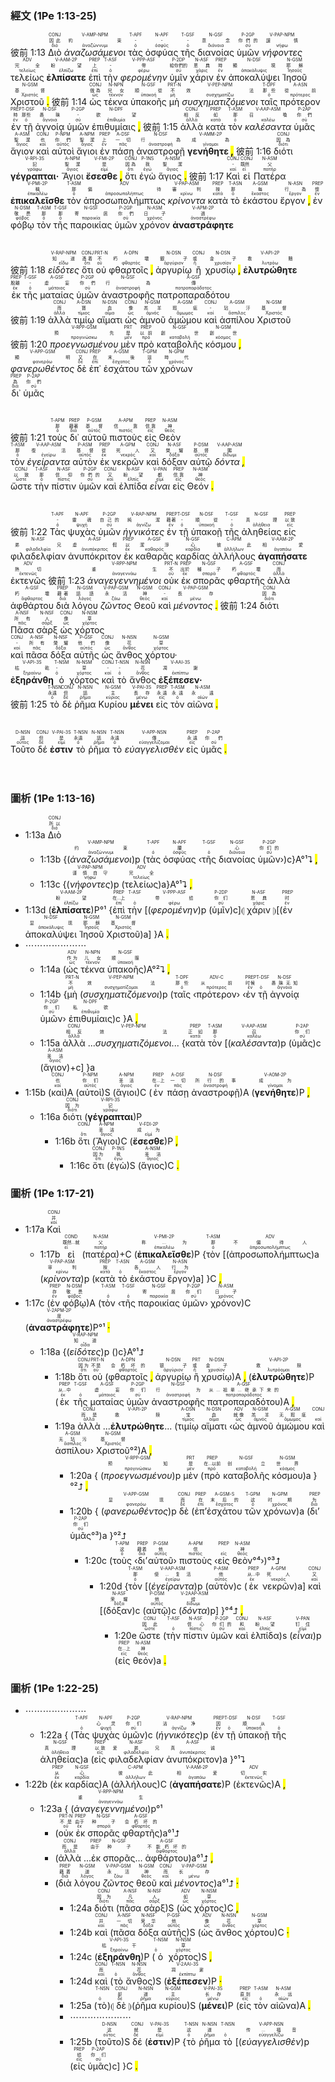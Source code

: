 ### 經文 (1Pe 1:13-25)

彼前 1:13 <RUBY><ruby><ruby>Διὸ<rt>διό</rt></ruby><rt>因此</rt></ruby><rt>CONJ</rt></RUBY> <RUBY><ruby><ruby><em>ἀναζωσάμενοι</em><rt>ἀναζώννυμι</rt></ruby><rt>約束</rt></ruby><rt>V-AMP-NPM</rt></RUBY> <RUBY><ruby><ruby>τὰς<rt>ὁ</rt></ruby><rt>-</rt></ruby><rt>T-APF</rt></RUBY> <RUBY><ruby><ruby>ὀσφύας<rt>ὀσφῦς</rt></ruby><rt>-</rt></ruby><rt>N-APF</rt></RUBY> <RUBY><ruby><ruby>τῆς<rt>ὁ</rt></ruby><rt>-</rt></ruby><rt>T-GSF</rt></RUBY> <RUBY><ruby><ruby>διανοίας<rt>διάνοια</rt></ruby><rt>意念</rt></ruby><rt>N-GSF</rt></RUBY> <RUBY><ruby><ruby>ὑμῶν<rt>σύ</rt></ruby><rt>你們的</rt></ruby><rt>P-2GP</rt></RUBY> <RUBY><ruby><ruby><em>νήφοντες</em><rt>νήφω</rt></ruby><rt>謹慎</rt></ruby><rt>V-PAP-NPM</rt></RUBY> <RUBY><ruby><ruby>τελείως<rt>τελείως</rt></ruby><rt>完全</rt></ruby><rt>ADV</rt></RUBY> <RUBY><ruby><ruby><strong>ἐλπίσατε</strong><rt>ἐλπίζω</rt></ruby><rt>盼望</rt></ruby><rt>V-AAM-2P</rt></RUBY> <RUBY><ruby><ruby>ἐπὶ<rt>ἐπί</rt></ruby><rt>上</rt></ruby><rt>PREP</rt></RUBY> <RUBY><ruby><ruby>τὴν<rt>ὁ</rt></ruby><rt>-</rt></ruby><rt>T-ASF</rt></RUBY> <RUBY><ruby><ruby><em>φερομένην</em><rt>φέρω</rt></ruby><rt>帶</rt></ruby><rt>V-PPP-ASF</rt></RUBY> <RUBY><ruby><ruby>ὑμῖν<rt>σύ</rt></ruby><rt>給你們的</rt></ruby><rt>P-2DP</rt></RUBY> <RUBY><ruby><ruby>χάριν<rt>χάρις</rt></ruby><rt>恩典</rt></ruby><rt>N-ASF</rt></RUBY> <RUBY><ruby><ruby>ἐν<rt>ἐν</rt></ruby><rt>時</rt></ruby><rt>PREP</rt></RUBY> <RUBY><ruby><ruby>ἀποκαλύψει<rt>ἀποκάλυψις</rt></ruby><rt>顯現</rt></ruby><rt>N-DSF</rt></RUBY> <RUBY><ruby><ruby>Ἰησοῦ<rt>Ἰησοῦς</rt></ruby><rt>耶穌</rt></ruby><rt>N-GSM</rt></RUBY> <RUBY><ruby><ruby>Χριστοῦ <mark class="pm">.</mark><rt>Χριστός</rt></ruby><rt>基督</rt></ruby><rt>N-GSM</rt></RUBY> 彼前 1:14 <RUBY><ruby><ruby>ὡς<rt>ὡς</rt></ruby><rt>做為</rt></ruby><rt>CONJ</rt></RUBY> <RUBY><ruby><ruby>τέκνα<rt>τέκνον</rt></ruby><rt>兒女</rt></ruby><rt>N-NPN</rt></RUBY> <RUBY><ruby><ruby>ὑπακοῆς<rt>ὑπακοή</rt></ruby><rt>順從</rt></ruby><rt>N-GSF</rt></RUBY> <RUBY><ruby><ruby>μὴ<rt>μή</rt></ruby><rt>不</rt></ruby><rt>PRT-N</rt></RUBY> <RUBY><ruby><ruby><em>συσχηματιζόμενοι</em><rt>συσχηματίζω</rt></ruby><rt>效法</rt></ruby><rt>V-PEP-NPM</rt></RUBY> <RUBY><ruby><ruby>ταῖς<rt>ὁ</rt></ruby><rt>那些</rt></ruby><rt>T-DPF</rt></RUBY> <RUBY><ruby><ruby>πρότερον<rt>πρότερος</rt></ruby><rt>從前</rt></ruby><rt>A-ASN</rt></RUBY> <RUBY><ruby><ruby>ἐν<rt>ἐν</rt></ruby><rt>時</rt></ruby><rt>PREP</rt></RUBY> <RUBY><ruby><ruby>τῇ<rt>ὁ</rt></ruby><rt>那些</rt></ruby><rt>T-DSF</rt></RUBY> <RUBY><ruby><ruby>ἀγνοίᾳ<rt>ἄγνοια</rt></ruby><rt>愚昧</rt></ruby><rt>N-DSF</rt></RUBY> <RUBY><ruby><ruby>ὑμῶν<rt>σύ</rt></ruby><rt>-</rt></ruby><rt>P-2GP</rt></RUBY> <RUBY><ruby><ruby>ἐπιθυμίαις <mark class="pm">,</mark><rt>ἐπιθυμία</rt></ruby><rt>欲望</rt></ruby><rt>N-DPF</rt></RUBY> 彼前 1:15 <RUBY><ruby><ruby>ἀλλὰ<rt>ἀλλά</rt></ruby><rt>相反</rt></ruby><rt>CONJ</rt></RUBY> <RUBY><ruby><ruby>κατὰ<rt>κατά</rt></ruby><rt>如</rt></ruby><rt>PREP</rt></RUBY> <RUBY><ruby><ruby>τὸν<rt>ὁ</rt></ruby><rt>那</rt></ruby><rt>T-ASM</rt></RUBY> <RUBY><ruby><ruby><em>καλέσαντα</em><rt>καλέω</rt></ruby><rt>召喚</rt></ruby><rt>V-AAP-ASM</rt></RUBY> <RUBY><ruby><ruby>ὑμᾶς<rt>σύ</rt></ruby><rt>你們</rt></ruby><rt>P-2AP</rt></RUBY> <RUBY><ruby><ruby>ἅγιον<rt>ἅγιος</rt></ruby><rt>聖潔</rt></ruby><rt>A-ASM</rt></RUBY> <RUBY><ruby><ruby>καὶ<rt>καί</rt></ruby><rt>也</rt></ruby><rt>CONJ</rt></RUBY> <RUBY><ruby><ruby>αὐτοὶ<rt>αὐτός</rt></ruby><rt>你們</rt></ruby><rt>P-NPM</rt></RUBY> <RUBY><ruby><ruby>ἅγιοι<rt>ἅγιος</rt></ruby><rt>聖潔</rt></ruby><rt>A-NPM</rt></RUBY> <RUBY><ruby><ruby>ἐν<rt>ἐν</rt></ruby><rt>上</rt></ruby><rt>PREP</rt></RUBY> <RUBY><ruby><ruby>πάσῃ<rt>πᾶς</rt></ruby><rt>一切</rt></ruby><rt>A-DSF</rt></RUBY> <RUBY><ruby><ruby>ἀναστροφῇ<rt>ἀναστροφή</rt></ruby><rt>行為</rt></ruby><rt>N-DSF</rt></RUBY> <RUBY><ruby><ruby><strong>γενήθητε <mark class="pm">,</mark></strong><rt>γίνομαι</rt></ruby><rt>成為</rt></ruby><rt>V-AMM-2P</rt></RUBY> 彼前 1:16 <RUBY><ruby><ruby>διότι<rt>διότι</rt></ruby><rt>因為</rt></ruby><rt>CONJ</rt></RUBY> <RUBY><ruby><ruby><strong>γέγραπται·</strong><rt>γράφω</rt></ruby><rt>記</rt></ruby><rt>V-RPI-3S</rt></RUBY> <RUBY><ruby><ruby>Ἅγιοι<rt>ἅγιος</rt></ruby><rt>聖潔</rt></ruby><rt>A-NPM</rt></RUBY> <RUBY><ruby><ruby><strong>ἔσεσθε <mark class="pm">,</mark></strong><rt>εἰμί</rt></ruby><rt>是</rt></ruby><rt>V-FMI-2P</rt></RUBY> <RUBY><ruby><ruby>ὅτι<rt>ὅτι</rt></ruby><rt>因為</rt></ruby><rt>CONJ</rt></RUBY> <RUBY><ruby><ruby>ἐγὼ<rt>ἐγώ</rt></ruby><rt>我</rt></ruby><rt>P-1NS</rt></RUBY> <RUBY><ruby><ruby>ἅγιος <mark class="pm">.</mark><rt>ἅγιος</rt></ruby><rt>聖潔</rt></ruby><rt>A-NSM</rt></RUBY> 彼前 1:17 <RUBY><ruby><ruby>Καὶ<rt>καί</rt></ruby><rt>-</rt></ruby><rt>CONJ</rt></RUBY> <RUBY><ruby><ruby>εἰ<rt>εἰ</rt></ruby><rt>既然</rt></ruby><rt>CONJ</rt></RUBY> <RUBY><ruby><ruby>Πατέρα<rt>πατήρ</rt></ruby><rt>父</rt></ruby><rt>N-ASM</rt></RUBY> <RUBY><ruby><ruby><strong>ἐπικαλεῖσθε</strong><rt>ἐπικαλέω</rt></ruby><rt>稱</rt></ruby><rt>V-PMI-2P</rt></RUBY> <RUBY><ruby><ruby>τὸν<rt>ὁ</rt></ruby><rt>那</rt></ruby><rt>T-ASM</rt></RUBY> <RUBY><ruby><ruby>ἀπροσωπολήμπτως<rt>ἀπροσωπολήπτως</rt></ruby><rt>偏待</rt></ruby><rt>ADV</rt></RUBY> <RUBY><ruby><ruby><em>κρίνοντα</em><rt>κρίνω</rt></ruby><rt>審判</rt></ruby><rt>V-PAP-ASM</rt></RUBY> <RUBY><ruby><ruby>κατὰ<rt>κατά</rt></ruby><rt>按</rt></ruby><rt>PREP</rt></RUBY> <RUBY><ruby><ruby>τὸ<rt>ὁ</rt></ruby><rt>那</rt></ruby><rt>T-ASN</rt></RUBY> <RUBY><ruby><ruby>ἑκάστου<rt>ἕκαστος</rt></ruby><rt>每</rt></ruby><rt>A-GSM</rt></RUBY> <RUBY><ruby><ruby>ἔργον <mark class="pm">,</mark><rt>ἔργον</rt></ruby><rt>行為</rt></ruby><rt>N-ASN</rt></RUBY> <RUBY><ruby><ruby>ἐν<rt>ἐν</rt></ruby><rt>懷</rt></ruby><rt>PREP</rt></RUBY> <RUBY><ruby><ruby>φόβῳ<rt>φόβος</rt></ruby><rt>敬畏</rt></ruby><rt>N-DSM</rt></RUBY> <RUBY><ruby><ruby>τὸν<rt>ὁ</rt></ruby><rt>那</rt></ruby><rt>T-ASM</rt></RUBY> <RUBY><ruby><ruby>τῆς<rt>ὁ</rt></ruby><rt>那</rt></ruby><rt>T-GSF</rt></RUBY> <RUBY><ruby><ruby>παροικίας<rt>παροικία</rt></ruby><rt>寄居</rt></ruby><rt>N-GSF</rt></RUBY> <RUBY><ruby><ruby>ὑμῶν<rt>σύ</rt></ruby><rt>你們</rt></ruby><rt>P-2GP</rt></RUBY> <RUBY><ruby><ruby>χρόνον<rt>χρόνος</rt></ruby><rt>日子</rt></ruby><rt>N-ASM</rt></RUBY> <RUBY><ruby><ruby><strong>ἀναστράφητε</strong><rt>ἀναστρέφω</rt></ruby><rt>過</rt></ruby><rt>V-APM-2P</rt></RUBY></br></br></br> 彼前 1:18 <RUBY><ruby><ruby><em>εἰδότες</em><rt>εἴδω</rt></ruby><rt>知道</rt></ruby><rt>V-RAP-NPM</rt></RUBY> <RUBY><ruby><ruby>ὅτι<rt>ὅτι</rt></ruby><rt>憑着</rt></ruby><rt>CONJ</rt></RUBY> <RUBY><ruby><ruby>οὐ<rt>οὐ</rt></ruby><rt>不</rt></ruby><rt>PRT-N</rt></RUBY> <RUBY><ruby><ruby>φθαρτοῖς <mark class="pm">,</mark><rt>φθαρτός</rt></ruby><rt>朽壞</rt></ruby><rt>A-DPN</rt></RUBY> <RUBY><ruby><ruby>ἀργυρίῳ<rt>ἀργύριον</rt></ruby><rt>銀子</rt></ruby><rt>N-DSN</rt></RUBY> <RUBY><ruby><ruby>ἢ<rt>ἤ</rt></ruby><rt>或</rt></ruby><rt>CONJ</rt></RUBY> <RUBY><ruby><ruby>χρυσίῳ <mark class="pm">,</mark><rt>χρυσίον</rt></ruby><rt>金子</rt></ruby><rt>N-DSN</rt></RUBY> <RUBY><ruby><ruby><strong>ἐλυτρώθητε</strong><rt>λυτρόω</rt></ruby><rt>救贖</rt></ruby><rt>V-API-2P</rt></RUBY></br> <RUBY><ruby><ruby>ἐκ<rt>ἐκ</rt></ruby><rt>脫離</rt></ruby><rt>PREP</rt></RUBY> <RUBY><ruby><ruby>τῆς<rt>ὁ</rt></ruby><rt>-</rt></ruby><rt>T-GSF</rt></RUBY> <RUBY><ruby><ruby>ματαίας<rt>μάταιος</rt></ruby><rt>虛妄</rt></ruby><rt>A-GSF</rt></RUBY> <RUBY><ruby><ruby>ὑμῶν<rt>σύ</rt></ruby><rt>你們</rt></ruby><rt>P-2GP</rt></RUBY> <RUBY><ruby><ruby>ἀναστροφῆς<rt>ἀναστροφή</rt></ruby><rt>行為</rt></ruby><rt>N-GSF</rt></RUBY> <RUBY><ruby><ruby>πατροπαραδότου<rt>πατροπαράδοτος</rt></ruby><rt>傳</rt></ruby><rt>A-GSF</rt></RUBY></br> 彼前 1:19 <RUBY><ruby><ruby>ἀλλὰ<rt>ἀλλά</rt></ruby><rt>而</rt></ruby><rt>CONJ</rt></RUBY> <RUBY><ruby><ruby>τιμίῳ<rt>τίμιος</rt></ruby><rt>寶</rt></ruby><rt>A-DSN</rt></RUBY> <RUBY><ruby><ruby>αἵματι<rt>αἷμα</rt></ruby><rt>血</rt></ruby><rt>N-DSN</rt></RUBY> <RUBY><ruby><ruby>ὡς<rt>ὡς</rt></ruby><rt>像</rt></ruby><rt>CONJ</rt></RUBY> <RUBY><ruby><ruby>ἀμνοῦ<rt>ἀμνός</rt></ruby><rt>羔羊</rt></ruby><rt>N-GSM</rt></RUBY> <RUBY><ruby><ruby>ἀμώμου<rt>ἄμωμος</rt></ruby><rt>瑕疵</rt></ruby><rt>A-GSM</rt></RUBY> <RUBY><ruby><ruby>καὶ<rt>καί</rt></ruby><rt>-</rt></ruby><rt>CONJ</rt></RUBY> <RUBY><ruby><ruby>ἀσπίλου<rt>ἄσπιλος</rt></ruby><rt>玷汙</rt></ruby><rt>A-GSM</rt></RUBY> <RUBY><ruby><ruby>Χριστοῦ<rt>Χριστός</rt></ruby><rt>基督</rt></ruby><rt>N-GSM</rt></RUBY></br> 彼前 1:20 <RUBY><ruby><ruby><em>προεγνωσμένου</em><rt>προγινώσκω</rt></ruby><rt>預先</rt></ruby><rt>V-RPP-GSM</rt></RUBY> <RUBY><ruby><ruby>μὲν<rt>μέν</rt></ruby><rt>是</rt></ruby><rt>PRT</rt></RUBY> <RUBY><ruby><ruby>πρὸ<rt>πρό</rt></ruby><rt>以前</rt></ruby><rt>PREP</rt></RUBY> <RUBY><ruby><ruby>καταβολῆς<rt>καταβολή</rt></ruby><rt>創世</rt></ruby><rt>N-GSF</rt></RUBY> <RUBY><ruby><ruby>κόσμου <mark class="pm">,</mark><rt>κόσμος</rt></ruby><rt>創世</rt></ruby><rt>N-GSM</rt></RUBY></br> <RUBY><ruby><ruby><em>φανερωθέντος</em><rt>φανερόω</rt></ruby><rt>顯明</rt></ruby><rt>V-APP-GSM</rt></RUBY> <RUBY><ruby><ruby>δὲ<rt>δέ</rt></ruby><rt>又</rt></ruby><rt>CONJ</rt></RUBY> <RUBY><ruby><ruby>ἐπ᾽<rt>ἐπί</rt></ruby><rt>在</rt></ruby><rt>PREP</rt></RUBY> <RUBY><ruby><ruby>ἐσχάτου<rt>ἔσχατος</rt></ruby><rt>末後</rt></ruby><rt>A-GSM</rt></RUBY> <RUBY><ruby><ruby>τῶν<rt>ὁ</rt></ruby><rt>這</rt></ruby><rt>T-GPM</rt></RUBY> <RUBY><ruby><ruby>χρόνων<rt>χρόνος</rt></ruby><rt>時代</rt></ruby><rt>N-GPM</rt></RUBY></br> <RUBY><ruby><ruby>δι᾽<rt>διά</rt></ruby><rt>為</rt></ruby><rt>PREP</rt></RUBY> <RUBY><ruby><ruby>ὑμᾶς<rt>σύ</rt></ruby><rt>你們</rt></ruby><rt>P-2AP</rt></RUBY></br></br></br> 彼前 1:21 <RUBY><ruby><ruby>τοὺς<rt>ὁ</rt></ruby><rt>那</rt></ruby><rt>T-APM</rt></RUBY> <RUBY><ruby><ruby>δι᾽<rt>διά</rt></ruby><rt>藉著</rt></ruby><rt>PREP</rt></RUBY> <RUBY><ruby><ruby>αὐτοῦ<rt>αὐτός</rt></ruby><rt>基督</rt></ruby><rt>P-GSM</rt></RUBY> <RUBY><ruby><ruby>πιστοὺς<rt>πιστός</rt></ruby><rt>信靠</rt></ruby><rt>A-APM</rt></RUBY> <RUBY><ruby><ruby>εἰς<rt>εἰς</rt></ruby><rt>信靠</rt></ruby><rt>PREP</rt></RUBY> <RUBY><ruby><ruby>Θεὸν<rt>θεός</rt></ruby><rt>神</rt></ruby><rt>N-ASM</rt></RUBY></br> <RUBY><ruby><ruby>τὸν<rt>ὁ</rt></ruby><rt>那</rt></ruby><rt>T-ASM</rt></RUBY> <RUBY><ruby><ruby><em>ἐγείραντα</em><rt>ἐγείρω</rt></ruby><rt>復活</rt></ruby><rt>V-AAP-ASM</rt></RUBY> <RUBY><ruby><ruby>αὐτὸν<rt>αὐτός</rt></ruby><rt>基督</rt></ruby><rt>P-ASM</rt></RUBY> <RUBY><ruby><ruby>ἐκ<rt>ἐκ</rt></ruby><rt>從</rt></ruby><rt>PREP</rt></RUBY> <RUBY><ruby><ruby>νεκρῶν<rt>νεκρός</rt></ruby><rt>死人</rt></ruby><rt>A-GPM</rt></RUBY> <RUBY><ruby><ruby>καὶ<rt>καί</rt></ruby><rt>又</rt></ruby><rt>CONJ</rt></RUBY> <RUBY><ruby><ruby>δόξαν<rt>δόξα</rt></ruby><rt>榮耀</rt></ruby><rt>N-ASF</rt></RUBY> <RUBY><ruby><ruby>αὐτῷ<rt>αὐτός</rt></ruby><rt>基督</rt></ruby><rt>P-DSM</rt></RUBY> <RUBY><ruby><ruby><em>δόντα <mark class="pm">,</mark></em><rt>δίδωμι</rt></ruby><rt>賜</rt></ruby><rt>V-AAP-ASM</rt></RUBY></br> <RUBY><ruby><ruby>ὥστε<rt>ὥστε</rt></ruby><rt>以致</rt></ruby><rt>CONJ</rt></RUBY> <RUBY><ruby><ruby>τὴν<rt>ὁ</rt></ruby><rt>那</rt></ruby><rt>T-ASF</rt></RUBY> <RUBY><ruby><ruby>πίστιν<rt>πίστις</rt></ruby><rt>信仰</rt></ruby><rt>N-ASF</rt></RUBY> <RUBY><ruby><ruby>ὑμῶν<rt>σύ</rt></ruby><rt>你們的</rt></ruby><rt>P-2GP</rt></RUBY> <RUBY><ruby><ruby>καὶ<rt>καί</rt></ruby><rt>又</rt></ruby><rt>CONJ</rt></RUBY> <RUBY><ruby><ruby>ἐλπίδα<rt>ἐλπίς</rt></ruby><rt>盼望</rt></ruby><rt>N-ASF</rt></RUBY> <RUBY><ruby><ruby><em>εἶναι</em><rt>εἰμί</rt></ruby><rt>都</rt></ruby><rt>V-PAN</rt></RUBY> <RUBY><ruby><ruby>εἰς<rt>εἰς</rt></ruby><rt>信靠</rt></ruby><rt>PREP</rt></RUBY> <RUBY><ruby><ruby>Θεόν <mark class="pm">.</mark><rt>θεός</rt></ruby><rt>神</rt></ruby><rt>N-ASM</rt></RUBY></br></br></br> 彼前 1:22 <RUBY><ruby><ruby>Τὰς<rt>ὁ</rt></ruby><rt>-</rt></ruby><rt>T-APF</rt></RUBY> <RUBY><ruby><ruby>ψυχὰς<rt>ψυχή</rt></ruby><rt>靈魂</rt></ruby><rt>N-APF</rt></RUBY> <RUBY><ruby><ruby>ὑμῶν<rt>σύ</rt></ruby><rt>自己的</rt></ruby><rt>P-2GP</rt></RUBY> <RUBY><ruby><ruby><em>ἡγνικότες</em><rt>ἁγνίζω</rt></ruby><rt>純潔</rt></ruby><rt>V-RAP-NPM</rt></RUBY> <RUBY><ruby><ruby>ἐν<rt>ἐν</rt></ruby><rt>藉著</rt></ruby><rt>PREP</rt></RUBY> <RUBY><ruby><ruby>τῇ<rt>ὁ</rt></ruby><rt>-</rt></ruby><rt>T-DSF</rt></RUBY> <RUBY><ruby><ruby>ὑπακοῇ<rt>ὑπακοή</rt></ruby><rt>順從</rt></ruby><rt>N-DSF</rt></RUBY> <RUBY><ruby><ruby>τῆς<rt>ὁ</rt></ruby><rt>-</rt></ruby><rt>T-GSF</rt></RUBY> <RUBY><ruby><ruby>ἀληθείας<rt>ἀλήθεια</rt></ruby><rt>真理</rt></ruby><rt>N-GSF</rt></RUBY> <RUBY><ruby><ruby>εἰς<rt>εἰς</rt></ruby><rt>以致</rt></ruby><rt>PREP</rt></RUBY> <RUBY><ruby><ruby>φιλαδελφίαν<rt>φιλαδελφία</rt></ruby><rt>弟兄</rt></ruby><rt>N-ASF</rt></RUBY> <RUBY><ruby><ruby>ἀνυπόκριτον<rt>ἀνυπόκριτος</rt></ruby><rt>虛假</rt></ruby><rt>A-ASF</rt></RUBY> <RUBY><ruby><ruby>ἐκ<rt>ἐκ</rt></ruby><rt>以</rt></ruby><rt>PREP</rt></RUBY> <RUBY><ruby><ruby>καθαρᾶς<rt>καθαρός</rt></ruby><rt>潔淨</rt></ruby><rt>A-GSF</rt></RUBY> <RUBY><ruby><ruby>καρδίας<rt>καρδία</rt></ruby><rt>心</rt></ruby><rt>N-GSF</rt></RUBY> <RUBY><ruby><ruby>ἀλλήλους<rt>ἀλλήλων</rt></ruby><rt>彼此</rt></ruby><rt>C-APM</rt></RUBY> <RUBY><ruby><ruby><strong>ἀγαπήσατε</strong><rt>ἀγαπάω</rt></ruby><rt>相愛</rt></ruby><rt>V-AAM-2P</rt></RUBY> <RUBY><ruby><ruby>ἐκτενῶς<rt>ἐκτενῶς</rt></ruby><rt>熱切</rt></ruby><rt>ADV</rt></RUBY> 彼前 1:23 <RUBY><ruby><ruby><em>ἀναγεγεννημένοι</em><rt>ἀναγεννάω</rt></ruby><rt>重生</rt></ruby><rt>V-RPP-NPM</rt></RUBY> <RUBY><ruby><ruby>οὐκ<rt>οὐ</rt></ruby><rt>不</rt></ruby><rt>PRT-N</rt></RUBY> <RUBY><ruby><ruby>ἐκ<rt>ἐκ</rt></ruby><rt>出於</rt></ruby><rt>PREP</rt></RUBY> <RUBY><ruby><ruby>σπορᾶς<rt>σπορά</rt></ruby><rt>種子</rt></ruby><rt>N-GSF</rt></RUBY> <RUBY><ruby><ruby>φθαρτῆς<rt>φθαρτός</rt></ruby><rt>朽壞</rt></ruby><rt>A-GSF</rt></RUBY> <RUBY><ruby><ruby>ἀλλὰ<rt>ἀλλά</rt></ruby><rt>而</rt></ruby><rt>CONJ</rt></RUBY> <RUBY><ruby><ruby>ἀφθάρτου<rt>ἄφθαρτος</rt></ruby><rt>朽壞</rt></ruby><rt>A-GSF</rt></RUBY> <RUBY><ruby><ruby>διὰ<rt>διά</rt></ruby><rt>藉著</rt></ruby><rt>PREP</rt></RUBY> <RUBY><ruby><ruby>λόγου<rt>λόγος</rt></ruby><rt>話語</rt></ruby><rt>N-GSM</rt></RUBY> <RUBY><ruby><ruby><em>ζῶντος</em><rt>ζάω</rt></ruby><rt>永活</rt></ruby><rt>V-PAP-GSM</rt></RUBY> <RUBY><ruby><ruby>Θεοῦ<rt>θεός</rt></ruby><rt>神</rt></ruby><rt>N-GSM</rt></RUBY> <RUBY><ruby><ruby>καὶ<rt>καί</rt></ruby><rt>-</rt></ruby><rt>CONJ</rt></RUBY> <RUBY><ruby><ruby><em>μένοντος <mark class="pm">.</mark></em><rt>μένω</rt></ruby><rt>長存</rt></ruby><rt>V-PAP-GSM</rt></RUBY> 彼前 1:24 <RUBY><ruby><ruby>διότι<rt>διότι</rt></ruby><rt>因為</rt></ruby><rt>CONJ</rt></RUBY></br> <RUBY><ruby><ruby>Πᾶσα<rt>πᾶς</rt></ruby><rt>所有</rt></ruby><rt>A-NSF</rt></RUBY> <RUBY><ruby><ruby>σὰρξ<rt>σάρξ</rt></ruby><rt>人</rt></ruby><rt>N-NSF</rt></RUBY> <RUBY><ruby><ruby>ὡς<rt>ὡς</rt></ruby><rt>像</rt></ruby><rt>CONJ</rt></RUBY> <RUBY><ruby><ruby>χόρτος<rt>χόρτος</rt></ruby><rt>草</rt></ruby><rt>N-NSM</rt></RUBY></br> <RUBY><ruby><ruby>καὶ<rt>καί</rt></ruby><rt>-</rt></ruby><rt>CONJ</rt></RUBY> <RUBY><ruby><ruby>πᾶσα<rt>πᾶς</rt></ruby><rt>所有</rt></ruby><rt>A-NSF</rt></RUBY> <RUBY><ruby><ruby>δόξα<rt>δόξα</rt></ruby><rt>榮耀</rt></ruby><rt>N-NSF</rt></RUBY> <RUBY><ruby><ruby>αὐτῆς<rt>αὐτός</rt></ruby><rt>他們</rt></ruby><rt>P-GSF</rt></RUBY> <RUBY><ruby><ruby>ὡς<rt>ὡς</rt></ruby><rt>像</rt></ruby><rt>CONJ</rt></RUBY> <RUBY><ruby><ruby>ἄνθος<rt>ἄνθος</rt></ruby><rt>花</rt></ruby><rt>N-NSN</rt></RUBY> <RUBY><ruby><ruby>χόρτου·<rt>χόρτος</rt></ruby><rt>草</rt></ruby><rt>N-GSM</rt></RUBY></br> <RUBY><ruby><ruby><strong>ἐξηράνθη</strong><rt>ξηραίνω</rt></ruby><rt>枯乾</rt></ruby><rt>V-API-3S</rt></RUBY> <RUBY><ruby><ruby>ὁ<rt>ὁ</rt></ruby><rt>-</rt></ruby><rt>T-NSM</rt></RUBY> <RUBY><ruby><ruby>χόρτος<rt>χόρτος</rt></ruby><rt>草</rt></ruby><rt>N-NSM</rt></RUBY> <RUBY><ruby><ruby>καὶ<rt>καί</rt></ruby><rt>-</rt></ruby><rt>CONJ</rt></RUBY> <RUBY><ruby><ruby>τὸ<rt>ὁ</rt></ruby><rt>-</rt></ruby><rt>T-NSN</rt></RUBY> <RUBY><ruby><ruby>ἄνθος<rt>ἄνθος</rt></ruby><rt>花</rt></ruby><rt>N-NSN</rt></RUBY> <RUBY><ruby><ruby><strong>ἐξέπεσεν·</strong><rt>ἐκπίπτω</rt></ruby><rt>凋謝</rt></ruby><rt>V-AAI-3S</rt></RUBY></br> 彼前 1:25 <RUBY><ruby><ruby>τὸ<rt>ὁ</rt></ruby><rt>永遠</rt></ruby><rt>T-NSN</rt></RUBY> <RUBY><ruby><ruby>δὲ<rt>δέ</rt></ruby><rt>但</rt></ruby><rt>CONJ</rt></RUBY> <RUBY><ruby><ruby>ῥῆμα<rt>ῥῆμα</rt></ruby><rt>話</rt></ruby><rt>N-NSN</rt></RUBY> <RUBY><ruby><ruby>Κυρίου<rt>κύριος</rt></ruby><rt>主</rt></ruby><rt>N-GSM</rt></RUBY> <RUBY><ruby><ruby><strong>μένει</strong><rt>μένω</rt></ruby><rt>長存</rt></ruby><rt>V-PAI-3S</rt></RUBY> <RUBY><ruby><ruby>εἰς<rt>εἰς</rt></ruby><rt>永遠</rt></ruby><rt>PREP</rt></RUBY> <RUBY><ruby><ruby>τὸν<rt>ὁ</rt></ruby><rt>永遠</rt></ruby><rt>T-ASM</rt></RUBY> <RUBY><ruby><ruby>αἰῶνα <mark class="pm">.</mark><rt>αἰών</rt></ruby><rt>永遠</rt></ruby><rt>N-ASM</rt></RUBY></br></br></br> <RUBY><ruby><ruby>Τοῦτο<rt>οὗτος</rt></ruby><rt>這</rt></ruby><rt>D-NSN</rt></RUBY> <RUBY><ruby><ruby>δέ<rt>δέ</rt></ruby><rt>但</rt></ruby><rt>CONJ</rt></RUBY> <RUBY><ruby><ruby><strong>ἐστιν</strong><rt>εἰμί</rt></ruby><rt>是</rt></ruby><rt>V-PAI-3S</rt></RUBY> <RUBY><ruby><ruby>τὸ<rt>ὁ</rt></ruby><rt>永遠</rt></ruby><rt>T-NSN</rt></RUBY> <RUBY><ruby><ruby>ῥῆμα<rt>ῥῆμα</rt></ruby><rt>話</rt></ruby><rt>N-NSN</rt></RUBY> <RUBY><ruby><ruby>τὸ<rt>ὁ</rt></ruby><rt>永遠</rt></ruby><rt>T-NSN</rt></RUBY> <RUBY><ruby><ruby><em>εὐαγγελισθὲν</em><rt>εὐαγγελίζομαι</rt></ruby><rt>傳</rt></ruby><rt>V-APP-NSN</rt></RUBY> <RUBY><ruby><ruby>εἰς<rt>εἰς</rt></ruby><rt>永遠</rt></ruby><rt>PREP</rt></RUBY> <RUBY><ruby><ruby>ὑμᾶς <mark class="pm">.</mark><rt>σύ</rt></ruby><rt>你們</rt></ruby><rt>P-2AP</rt></RUBY></br></br></br> 



### 圖析 (1Pe 1:13-16)

- 1:13a <RUBY><ruby><ruby>Διὸ<rt>διό</rt></ruby><rt>所以</rt></ruby><rt>CONJ</rt></RUBY> 
	- 1:13b {(<RUBY><ruby><ruby><em>ἀναζωσάμενοι</em><rt>ἀναζώννυμι</rt></ruby><rt>约束</rt></ruby><rt>V-AMP-NPM</rt></RUBY>)p (<RUBY><ruby><ruby>τὰς<rt>ὁ</rt></ruby><rt></rt></ruby><rt>T-APF</rt></RUBY> <RUBY><ruby><ruby>ὀσφύας<rt>ὀσφῦς</rt></ruby><rt>腰</rt></ruby><rt>N-APF</rt></RUBY> ‹<RUBY><ruby><ruby>τῆς<rt>ὁ</rt></ruby><rt></rt></ruby><rt>T-GSF</rt></RUBY> <RUBY><ruby><ruby>διανοίας<rt>διάνοια</rt></ruby><rt>心</rt></ruby><rt>N-GSF</rt></RUBY> <RUBY><ruby><ruby>ὑμῶν<rt>σύ</rt></ruby><rt>你们的</rt></ruby><rt>P-2GP</rt></RUBY>›)c}A°¹⮧ <mark class="pm">,</mark> 
	- 1:13c {(<RUBY><ruby><ruby><em>νήφοντες</em><rt>νήφω</rt></ruby><rt>谨慎自守</rt></ruby><rt>V-PAP-NPM</rt></RUBY>)p (<RUBY><ruby><ruby>τελείως<rt>τελείως</rt></ruby><rt>完全</rt></ruby><rt>ADV</rt></RUBY>)a}A°¹⮧ <mark class="pm">,</mark> 
- 1:13d (<RUBY><ruby><ruby><strong>ἐλπίσατε</strong><rt>ἐλπίζω</rt></ruby><rt>盼望</rt></ruby><rt>V-AAM-2P</rt></RUBY>)P°¹ {<RUBY><ruby><ruby>ἐπὶ<rt>ἐπί</rt></ruby><rt>在...上</rt></ruby><rt>PREP</rt></RUBY> <RUBY><ruby><ruby>τὴν<rt>ὁ</rt></ruby><rt></rt></ruby><rt>T-ASF</rt></RUBY> [(<RUBY><ruby><ruby><em>φερομένην</em><rt>φέρω</rt></ruby><rt>带给</rt></ruby><rt>V-PPP-ASF</rt></RUBY>)p (<RUBY><ruby><ruby>ὑμῖν<rt>σύ</rt></ruby><rt>你们</rt></ruby><rt>P-2DP</rt></RUBY>)c]⦇ <RUBY><ruby><ruby>χάριν<rt>χάρις</rt></ruby><rt>恩典</rt></ruby><rt>N-ASF</rt></RUBY> ⦈[(<RUBY><ruby><ruby>ἐν<rt>ἐν</rt></ruby><rt>时</rt></ruby><rt>PREP</rt></RUBY> <RUBY><ruby><ruby>ἀποκαλύψει<rt>ἀποκάλυψις</rt></ruby><rt>显现</rt></ruby><rt>N-DSF</rt></RUBY> <RUBY><ruby><ruby>Ἰησοῦ<rt>Ἰησοῦς</rt></ruby><rt>耶稣</rt></ruby><rt>N-GSM</rt></RUBY> <RUBY><ruby><ruby>Χριστοῦ<rt>Χριστός</rt></ruby><rt>基督</rt></ruby><rt>N-GSM</rt></RUBY>)a] }A <mark class="pm">.</mark> 
- ⋯⋯⋯⋯⋯⋯⋯
	- 1:14a (<RUBY><ruby><ruby>ὡς<rt>ὡς</rt></ruby><rt>作为</rt></ruby><rt>ADV</rt></RUBY> <RUBY><ruby><ruby>τέκνα<rt>τέκνον</rt></ruby><rt>儿女</rt></ruby><rt>N-NPN</rt></RUBY> <RUBY><ruby><ruby>ὑπακοῆς<rt>ὑπακοή</rt></ruby><rt>顺服</rt></ruby><rt>N-GSF</rt></RUBY>)A°²⮧ <mark class="pm">,</mark> 
	- 1:14b {<RUBY><ruby><ruby>μὴ<rt>μή</rt></ruby><rt>不</rt></ruby><rt>PRT-N</rt></RUBY> (<RUBY><ruby><ruby><em>συσχηματιζόμενοι</em><rt>συσχηματίζομαι</rt></ruby><rt>效法</rt></ruby><rt>V-PEP-NPM</rt></RUBY>)p (<RUBY><ruby><ruby>ταῖς<rt>ὁ</rt></ruby><rt>那些</rt></ruby><rt>T-DPF</rt></RUBY> ‹<RUBY><ruby><ruby>πρότερον<rt>πρότερος</rt></ruby><rt>从前</rt></ruby><rt>ADV-C</rt></RUBY>› ‹<RUBY><ruby><ruby>ἐν<rt>ἐν</rt></ruby><rt>时候</rt></ruby><rt>PREP</rt></RUBY> <RUBY><ruby><ruby>τῇ<rt>ὁ</rt></ruby><rt></rt></ruby><rt>T-DSF</rt></RUBY> <RUBY><ruby><ruby>ἀγνοίᾳ<rt>ἄγνοια</rt></ruby><rt>愚昧无知</rt></ruby><rt>N-DSF</rt></RUBY> <RUBY><ruby><ruby>ὑμῶν<rt>σύ</rt></ruby><rt>你们</rt></ruby><rt>P-2GP</rt></RUBY>› <RUBY><ruby><ruby>ἐπιθυμίαις<rt>ἐπιθυμία</rt></ruby><rt>私欲</rt></ruby><rt>N-DPF</rt></RUBY>)c }A <mark class="pm">,</mark> 
	- 1:15a <RUBY><ruby><ruby>ἀλλὰ<rt>ἀλλά</rt></ruby><rt>相反</rt></ruby><rt>CONJ</rt></RUBY> ...<RUBY><ruby><ruby><em>συσχηματιζόμενοι</em><rt></rt></ruby><rt>效法</rt></ruby><rt>V-PEP-NPM</rt></RUBY>...  {<RUBY><ruby><ruby>κατὰ<rt>κατά</rt></ruby><rt>正如</rt></ruby><rt>PREP</rt></RUBY> <RUBY><ruby><ruby>τὸν<rt>ὁ</rt></ruby><rt>那</rt></ruby><rt>T-ASM</rt></RUBY> [(<RUBY><ruby><ruby><em>καλέσαντα</em><rt>καλέω</rt></ruby><rt>召</rt></ruby><rt>V-AAP-ASM</rt></RUBY>)p (<RUBY><ruby><ruby>ὑμᾶς<rt>σύ</rt></ruby><rt>你们</rt></ruby><rt>P-2AP</rt></RUBY>)c (<RUBY><ruby><ruby>ἅγιον<rt>ἅγιος</rt></ruby><rt>圣洁</rt></ruby><rt>A-ASM</rt></RUBY>)+c] }a
- 1:15b (<RUBY><ruby><ruby>καὶ<rt>καί</rt></ruby><rt>也</rt></ruby><rt>CONJ</rt></RUBY>)A (<RUBY><ruby><ruby>αὐτοὶ<rt>αὐτός</rt></ruby><rt>你们</rt></ruby><rt>P-NPM</rt></RUBY>)S (<RUBY><ruby><ruby>ἅγιοι<rt>ἅγιος</rt></ruby><rt>圣洁</rt></ruby><rt>A-NPM</rt></RUBY>)C (<RUBY><ruby><ruby>ἐν<rt>ἐν</rt></ruby><rt>在...上</rt></ruby><rt>PREP</rt></RUBY> <RUBY><ruby><ruby>πάσῃ<rt>πᾶς</rt></ruby><rt>一切</rt></ruby><rt>A-DSF</rt></RUBY> <RUBY><ruby><ruby>ἀναστροφῇ<rt>ἀναστροφή</rt></ruby><rt>所行的事</rt></ruby><rt>N-DSF</rt></RUBY>)A (<RUBY><ruby><ruby><strong>γενήθητε</strong><rt>γίνομαι</rt></ruby><rt>成为</rt></ruby><rt>V-AOM-2P</rt></RUBY>)P <mark class="pm">,</mark> 
	- 1:16a <RUBY><ruby><ruby>διότι<rt>διότι</rt></ruby><rt>因为</rt></ruby><rt>CONJ</rt></RUBY> (<RUBY><ruby><ruby><strong>γέγραπται</strong><rt>γράφω</rt></ruby><rt>记</rt></ruby><rt>V-RPI-3S</rt></RUBY>)P
		- 1:16b <RUBY><ruby><ruby>ὅτι<rt>ὅτι</rt></ruby><rt></rt></ruby><rt>CONJ</rt></RUBY> (<RUBY><ruby><ruby>Ἅγιοι<rt>ἅγιος</rt></ruby><rt>圣洁</rt></ruby><rt>A-NPM</rt></RUBY>)C (<RUBY><ruby><ruby><strong>ἔσεσθε</strong><rt>εἰμί</rt></ruby><rt>成为</rt></ruby><rt>V-FDI-2P</rt></RUBY>)P <mark class="pm">,</mark>
			- 1:16c <RUBY><ruby><ruby>ὅτι<rt>ὅτι</rt></ruby><rt>因为</rt></ruby><rt>CONJ</rt></RUBY> (<RUBY><ruby><ruby>ἐγὼ<rt>ἐγώ</rt></ruby><rt>我</rt></ruby><rt>P-1NS</rt></RUBY>)S (<RUBY><ruby><ruby>ἅγιος<rt>ἅγιος</rt></ruby><rt>圣洁</rt></ruby><rt>A-NSM</rt></RUBY>)C <mark class="pm">.</mark> 


### 圖析 (1Pe 1:17-21)

- 1:17a <RUBY><ruby><ruby>Καὶ<rt>καί</rt></ruby><rt>并</rt></ruby><rt>CONJ</rt></RUBY> 
	- 1:17b <RUBY><ruby><ruby>εἰ<rt>εἰ</rt></ruby><rt>既然...就</rt></ruby><rt>COND</rt></RUBY> (<RUBY><ruby><ruby>πατέρα<rt>πατήρ</rt></ruby><rt>父</rt></ruby><rt>N-ASM</rt></RUBY>)+C (<RUBY><ruby><ruby><strong>ἐπικαλεῖσθε</strong><rt>ἐπικαλέω</rt></ruby><rt>称...为</rt></ruby><rt>V-PMI-2P</rt></RUBY>)P {<RUBY><ruby><ruby>τὸν<rt>ὁ</rt></ruby><rt>那</rt></ruby><rt>T-ASM</rt></RUBY> [(<RUBY><ruby><ruby>ἀπροσωπολήμπτως<rt>ἀπροσωπολήμπτως</rt></ruby><rt>不偏待人</rt></ruby><rt>ADV</rt></RUBY>)a (<RUBY><ruby><ruby><em>κρίνοντα</em><rt>κρίνω</rt></ruby><rt>审判</rt></ruby><rt>V-PAP-ASM</rt></RUBY>)p (<RUBY><ruby><ruby>κατὰ<rt>κατά</rt></ruby><rt>按</rt></ruby><rt>PREP</rt></RUBY> <RUBY><ruby><ruby>τὸ<rt>ὁ</rt></ruby><rt></rt></ruby><rt>T-ASN</rt></RUBY> <RUBY><ruby><ruby>ἑκάστου<rt>ἕκαστος</rt></ruby><rt>各人</rt></ruby><rt>A-GSM</rt></RUBY> <RUBY><ruby><ruby>ἔργον<rt>ἔργον</rt></ruby><rt>行为</rt></ruby><rt>N-ASN</rt></RUBY>)a] }C <mark class="pm">,</mark> 
- 1:17c (<RUBY><ruby><ruby>ἐν<rt>ἐν</rt></ruby><rt>存</rt></ruby><rt>PREP</rt></RUBY> <RUBY><ruby><ruby>φόβῳ<rt>φόβος</rt></ruby><rt>敬畏</rt></ruby><rt>N-DSM</rt></RUBY>)A (<RUBY><ruby><ruby>τὸν<rt>ὁ</rt></ruby><rt></rt></ruby><rt>T-ASM</rt></RUBY> ‹<RUBY><ruby><ruby>τῆς<rt>ὁ</rt></ruby><rt></rt></ruby><rt>T-GSF</rt></RUBY> <RUBY><ruby><ruby>παροικίας<rt>παροικία</rt></ruby><rt>寄居</rt></ruby><rt>N-GSF</rt></RUBY> <RUBY><ruby><ruby>ὑμῶν<rt>σύ</rt></ruby><rt>你们</rt></ruby><rt>P-2GP</rt></RUBY>› <RUBY><ruby><ruby>χρόνον<rt>χρόνος</rt></ruby><rt>日子</rt></ruby><rt>N-ASM</rt></RUBY>)C (<RUBY><ruby><ruby><strong>ἀναστράφητε</strong><rt>ἀναστρέφω</rt></ruby><rt>度</rt></ruby><rt>V-2APM-2P</rt></RUBY>)P°¹ <mark class="pm">·</mark> 
	- 1:18a {(<RUBY><ruby><ruby><em>εἰδότες</em><rt>οἶδα</rt></ruby><rt>知道</rt></ruby><rt>V-RAP-NPM</rt></RUBY>)p ()c}A°¹⮥
		- 1:18b <RUBY><ruby><ruby>ὅτι<rt>ὅτι</rt></ruby><rt>因为</rt></ruby><rt>CONJ</rt></RUBY> <RUBY><ruby><ruby>οὐ<rt>οὐ</rt></ruby><rt>不是</rt></ruby><rt>PRT-N</rt></RUBY> (<RUBY><ruby><ruby>φθαρτοῖς<rt>φθαρτός</rt></ruby><rt>会朽坏的</rt></ruby><rt>A-DPN</rt></RUBY> <mark class="pm">,</mark> <RUBY><ruby><ruby>ἀργυρίῳ<rt>ἀργύριον</rt></ruby><rt>银子</rt></ruby><rt>N-DSN</rt></RUBY> <RUBY><ruby><ruby>ἢ<rt>ἤ</rt></ruby><rt>或</rt></ruby><rt>PRT</rt></RUBY> <RUBY><ruby><ruby>χρυσίῳ<rt>χρυσίον</rt></ruby><rt>金子</rt></ruby><rt>N-DSN</rt></RUBY>)A <mark class="pm">,</mark> (<RUBY><ruby><ruby><strong>ἐλυτρώθητε</strong><rt>λυτρόομαι</rt></ruby><rt>救赎</rt></ruby><rt>V-API-2P</rt></RUBY>)P (<RUBY><ruby><ruby>ἐκ<rt>ἐκ</rt></ruby><rt>从...中</rt></ruby><rt>PREP</rt></RUBY> <RUBY><ruby><ruby>τῆς<rt>ὁ</rt></ruby><rt></rt></ruby><rt>T-GSF</rt></RUBY> <RUBY><ruby><ruby>ματαίας<rt>μάταιος</rt></ruby><rt>虚妄</rt></ruby><rt>A-GSF</rt></RUBY> <RUBY><ruby><ruby>ὑμῶν<rt>σύ</rt></ruby><rt>你们</rt></ruby><rt>P-2GP</rt></RUBY> <RUBY><ruby><ruby>ἀναστροφῆς<rt>ἀναστροφή</rt></ruby><rt>行为</rt></ruby><rt>N-GSF</rt></RUBY> <RUBY><ruby><ruby>πατροπαραδότου<rt>πατροπαράδοτος</rt></ruby><rt>从...祖辈...继承下来的</rt></ruby><rt>A-GSF</rt></RUBY>)A <mark class="pm">,</mark> 
		- 1:19a <RUBY><ruby><ruby>ἀλλὰ<rt>ἀλλά</rt></ruby><rt>而是</rt></ruby><rt>CONJ</rt></RUBY> ...<RUBY><ruby><ruby><strong>ἐλυτρώθητε</strong><rt></rt></ruby><rt>救赎</rt></ruby><rt>V-API-2P</rt></RUBY>... (<RUBY><ruby><ruby>τιμίῳ<rt>τίμιος</rt></ruby><rt>宝</rt></ruby><rt>A-DSN</rt></RUBY> <RUBY><ruby><ruby>αἵματι<rt>αἷμα</rt></ruby><rt>血</rt></ruby><rt>N-DSN</rt></RUBY> ‹<RUBY><ruby><ruby>ὡς<rt>ὡς</rt></ruby><rt>就像</rt></ruby><rt>ADV</rt></RUBY> <RUBY><ruby><ruby>ἀμνοῦ<rt>ἀμνός</rt></ruby><rt>羔羊</rt></ruby><rt>N-GSM</rt></RUBY> <RUBY><ruby><ruby>ἀμώμου<rt>ἄμωμος</rt></ruby><rt>无瑕疵</rt></ruby><rt>A-GSM</rt></RUBY> <RUBY><ruby><ruby>καὶ<rt>καί</rt></ruby><rt></rt></ruby><rt>CONJ</rt></RUBY> <RUBY><ruby><ruby>ἀσπίλου<rt>ἄσπιλος</rt></ruby><rt>无玷污</rt></ruby><rt>A-GSM</rt></RUBY>› <RUBY><ruby><ruby>Χριστοῦ<rt>Χριστός</rt></ruby><rt>基督</rt></ruby><rt>N-GSM</rt></RUBY>°²)A <mark class="pm">,</mark> 
			- 1:20a { (<RUBY><ruby><ruby><em>προεγνωσμένου</em><rt>προγινώσκω</rt></ruby><rt>预知</rt></ruby><rt>V-RPP-GSM</rt></RUBY>)p <RUBY><ruby><ruby>μὲν<rt>μέν</rt></ruby><rt>是</rt></ruby><rt>PRT</rt></RUBY> (<RUBY><ruby><ruby>πρὸ<rt>πρό</rt></ruby><rt>在...以前</rt></ruby><rt>PREP</rt></RUBY> <RUBY><ruby><ruby>καταβολῆς<rt>καταβολή</rt></ruby><rt>创立</rt></ruby><rt>N-GSF</rt></RUBY> <RUBY><ruby><ruby>κόσμου<rt>κόσμος</rt></ruby><rt>世界</rt></ruby><rt>N-GSM</rt></RUBY>)a }°²⮥ <mark class="pm">,</mark> 
			- 1:20b { (<RUBY><ruby><ruby><em>φανερωθέντος</em><rt>φανερόω</rt></ruby><rt>显现</rt></ruby><rt>V-APP-GSM</rt></RUBY>)p <RUBY><ruby><ruby>δὲ<rt>δέ</rt></ruby><rt>而</rt></ruby><rt>CONJ</rt></RUBY> (<RUBY><ruby><ruby>ἐπ’<rt>ἐπί</rt></ruby><rt>在</rt></ruby><rt>PREP</rt></RUBY><RUBY><ruby><ruby>ἐσχάτου<rt>ἔσχατος</rt></ruby><rt>末后的</rt></ruby><rt>A-GSM-S</rt></RUBY> <RUBY><ruby><ruby>τῶν<rt>ὁ</rt></ruby><rt>这</rt></ruby><rt>T-GPM</rt></RUBY> <RUBY><ruby><ruby>χρόνων<rt>χρόνος</rt></ruby><rt>时期</rt></ruby><rt>N-GPM</rt></RUBY>)a (<RUBY><ruby><ruby>δι’<rt>διά</rt></ruby><rt>为</rt></ruby><rt>PREP</rt></RUBY><RUBY><ruby><ruby>ὑμᾶς<rt>σύ</rt></ruby><rt>你们</rt></ruby><rt>P-2AP</rt></RUBY>°³)a }°²⮥
				- 1:20c (<RUBY><ruby><ruby>τοὺς<rt>ὁ</rt></ruby><rt>这</rt></ruby><rt>T-APM</rt></RUBY> ‹<RUBY><ruby><ruby>δι’<rt>διά</rt></ruby><rt>藉着</rt></ruby><rt>PREP</rt></RUBY><RUBY><ruby><ruby>αὐτοῦ<rt>αὐτός</rt></ruby><rt>他</rt></ruby><rt>P-GSM</rt></RUBY>› <RUBY><ruby><ruby>πιστοὺς<rt>πιστός</rt></ruby><rt>信</rt></ruby><rt>A-APM</rt></RUBY> ‹<RUBY><ruby><ruby>εἰς<rt>εἰς</rt></ruby><rt></rt></ruby><rt>PREP</rt></RUBY> <RUBY><ruby><ruby>θεὸν<rt>θεός</rt></ruby><rt>神</rt></ruby><rt>N-ASM</rt></RUBY>°⁴›)°³⮥
					- 1:20d {<RUBY><ruby><ruby>τὸν<rt>ὁ</rt></ruby><rt>那</rt></ruby><rt>T-ASM</rt></RUBY> [(<RUBY><ruby><ruby><em>ἐγείραντα</em><rt>ἐγείρω</rt></ruby><rt>使...复活</rt></ruby><rt>V-AAP-ASM</rt></RUBY>)p (<RUBY><ruby><ruby>αὐτὸν<rt>αὐτός</rt></ruby><rt>他</rt></ruby><rt>P-ASM</rt></RUBY>)c (<RUBY><ruby><ruby>ἐκ<rt>ἐκ</rt></ruby><rt>从...中</rt></ruby><rt>PREP</rt></RUBY> <RUBY><ruby><ruby>νεκρῶν<rt>νεκρός</rt></ruby><rt>死人</rt></ruby><rt>A-GPM</rt></RUBY>)a] <RUBY><ruby><ruby>καὶ<rt>καί</rt></ruby><rt>又</rt></ruby><rt>CONJ</rt></RUBY> [(<RUBY><ruby><ruby>δόξαν<rt>δόξα</rt></ruby><rt>荣耀</rt></ruby><rt>N-ASF</rt></RUBY>)c (<RUBY><ruby><ruby>αὐτῷ<rt>αὐτός</rt></ruby><rt>他</rt></ruby><rt>P-DSM</rt></RUBY>)c (<RUBY><ruby><ruby><em>δόντα</em><rt>δίδωμι</rt></ruby><rt>给</rt></ruby><rt>V-2AAP-ASM</rt></RUBY>)p] }°⁴⮥ <mark class="pm">,</mark>
						- 1:20e <RUBY><ruby><ruby>ὥστε<rt>ὥστε</rt></ruby><rt>因此</rt></ruby><rt>CONJ</rt></RUBY> (<RUBY><ruby><ruby>τὴν<rt>ὁ</rt></ruby><rt></rt></ruby><rt>T-ASF</rt></RUBY> <RUBY><ruby><ruby>πίστιν<rt>πίστις</rt></ruby><rt>信心</rt></ruby><rt>N-ASF</rt></RUBY> <RUBY><ruby><ruby>ὑμῶν<rt>σύ</rt></ruby><rt>你们的</rt></ruby><rt>P-2GP</rt></RUBY> <RUBY><ruby><ruby>καὶ<rt>καί</rt></ruby><rt>和</rt></ruby><rt>CONJ</rt></RUBY> <RUBY><ruby><ruby>ἐλπίδα<rt>ἐλπίς</rt></ruby><rt>盼望</rt></ruby><rt>N-ASF</rt></RUBY>)s (<RUBY><ruby><ruby><em>εἶναι</em><rt>εἰμί</rt></ruby><rt>钉住</rt></ruby><rt>V-PAN</rt></RUBY>)p (<RUBY><ruby><ruby>εἰς<rt>εἰς</rt></ruby><rt>在...上</rt></ruby><rt>PREP</rt></RUBY> <RUBY><ruby><ruby>θεόν<rt>θεός</rt></ruby><rt>神</rt></ruby><rt>N-ASM</rt></RUBY>)a <mark class="pm">.</mark> 


### 圖析 (1Pe 1:22-25)

- ⋯⋯⋯⋯⋯⋯⋯
	- 1:22a { (<RUBY><ruby><ruby>Τὰς<rt>ὁ</rt></ruby><rt></rt></ruby><rt>T-APF</rt></RUBY> <RUBY><ruby><ruby>ψυχὰς<rt>ψυχή</rt></ruby><rt>心灵</rt></ruby><rt>N-APF</rt></RUBY> <RUBY><ruby><ruby>ὑμῶν<rt>σύ</rt></ruby><rt>你们</rt></ruby><rt>P-2GP</rt></RUBY>)c (<RUBY><ruby><ruby><em>ἡγνικότες</em><rt>ἁγνίζω</rt></ruby><rt>洁净</rt></ruby><rt>V-RAP-NPM</rt></RUBY>)p (<RUBY><ruby><ruby>ἐν<rt>ἐν</rt></ruby><rt>因</rt></ruby><rt>PREP</rt></RUBY> <RUBY><ruby><ruby>τῇ<rt>ὁ</rt></ruby><rt></rt></ruby><rt>T-DSF</rt></RUBY> <RUBY><ruby><ruby>ὑπακοῇ<rt>ὑπακοή</rt></ruby><rt>顺从</rt></ruby><rt>N-DSF</rt></RUBY> <RUBY><ruby><ruby>τῆς<rt>ὁ</rt></ruby><rt></rt></ruby><rt>T-GSF</rt></RUBY> <RUBY><ruby><ruby>ἀληθείας<rt>ἀλήθεια</rt></ruby><rt>真理</rt></ruby><rt>N-GSF</rt></RUBY>)a (<RUBY><ruby><ruby>εἰς<rt>εἰς</rt></ruby><rt>以致</rt></ruby><rt>PREP</rt></RUBY> <RUBY><ruby><ruby>φιλαδελφίαν<rt>φιλαδελφία</rt></ruby><rt>爱弟兄</rt></ruby><rt>N-ASF</rt></RUBY> <RUBY><ruby><ruby>ἀνυπόκριτον<rt>ἀνυπόκριτος</rt></ruby><rt>真诚</rt></ruby><rt>A-ASF</rt></RUBY>)a }°¹⮧
- 1:22b (<RUBY><ruby><ruby>ἐκ<rt>ἐκ</rt></ruby><rt>从</rt></ruby><rt>PREP</rt></RUBY> <RUBY><ruby><ruby>καρδίας<rt>καρδία</rt></ruby><rt>心</rt></ruby><rt>N-GSF</rt></RUBY>)A (<RUBY><ruby><ruby>ἀλλήλους<rt>ἀλλήλων</rt></ruby><rt>彼此</rt></ruby><rt>C-APM</rt></RUBY>)C (<RUBY><ruby><ruby><strong>ἀγαπήσατε</strong><rt>ἀγαπάω</rt></ruby><rt>相爱</rt></ruby><rt>V-AAM-2P</rt></RUBY>)P (<RUBY><ruby><ruby>ἐκτενῶς<rt>ἐκτενῶς</rt></ruby><rt>切实</rt></ruby><rt>ADV</rt></RUBY>)A <mark class="pm">,</mark> 
	- 1:23a { (<RUBY><ruby><ruby><em>ἀναγεγεννημένοι</em><rt>ἀναγεννάω</rt></ruby><rt>重生</rt></ruby><rt>V-RPP-NPM</rt></RUBY>)p°¹
		- (<RUBY><ruby><ruby>οὐκ<rt>οὐ</rt></ruby><rt>不是</rt></ruby><rt>PRT-N</rt></RUBY> <RUBY><ruby><ruby>ἐκ<rt>ἐκ</rt></ruby><rt>由于</rt></ruby><rt>PREP</rt></RUBY> <RUBY><ruby><ruby>σπορᾶς<rt>σπορά</rt></ruby><rt>种子</rt></ruby><rt>N-GSF</rt></RUBY> <RUBY><ruby><ruby>φθαρτῆς<rt>φθαρτός</rt></ruby><rt>会朽坏的</rt></ruby><rt>A-GSF</rt></RUBY>)a°¹⮥
		- (<RUBY><ruby><ruby>ἀλλὰ<rt>ἀλλά</rt></ruby><rt>而是</rt></ruby><rt>CONJ</rt></RUBY> ...<RUBY><ruby><ruby>ἐκ<rt></rt></ruby><rt>由于</rt></ruby><rt>PREP</rt></RUBY> <RUBY><ruby><ruby>σπορᾶς<rt></rt></ruby><rt>种子</rt></ruby><rt>N-GSF</rt></RUBY>... <RUBY><ruby><ruby>ἀφθάρτου<rt>ἄφθαρτος</rt></ruby><rt>不能朽坏的</rt></ruby><rt>A-GSF</rt></RUBY>)a°¹⮥ <mark class="pm">,</mark> 
		- (<RUBY><ruby><ruby>διὰ<rt>διά</rt></ruby><rt>藉着</rt></ruby><rt>PREP</rt></RUBY> <RUBY><ruby><ruby>λόγου<rt>λόγος</rt></ruby><rt>道</rt></ruby><rt>N-GSM</rt></RUBY> <RUBY><ruby><ruby><em>ζῶντος</em><rt>ζάω</rt></ruby><rt>永活</rt></ruby><rt>V-PAP-GSM</rt></RUBY> <RUBY><ruby><ruby>θεοῦ<rt>θεός</rt></ruby><rt>神</rt></ruby><rt>N-GSM</rt></RUBY> <RUBY><ruby><ruby>καὶ<rt>καί</rt></ruby><rt>而</rt></ruby><rt>CONJ</rt></RUBY> <RUBY><ruby><ruby><em>μένοντος</em><rt>μένω</rt></ruby><rt>长存</rt></ruby><rt>V-PAP-GSM</rt></RUBY>)a°¹⮥ <mark class="pm">·</mark> 
			- 1:24a <RUBY><ruby><ruby>διότι<rt>διότι</rt></ruby><rt>因为</rt></ruby><rt>CONJ</rt></RUBY> (<RUBY><ruby><ruby>πᾶσα<rt>πᾶς</rt></ruby><rt>凡</rt></ruby><rt>A-NSF</rt></RUBY> <RUBY><ruby><ruby>σὰρξ<rt>σάρξ</rt></ruby><rt>人</rt></ruby><rt>N-NSF</rt></RUBY>)S (<RUBY><ruby><ruby>ὡς<rt>ὡς</rt></ruby><rt>如</rt></ruby><rt>ADV</rt></RUBY> <RUBY><ruby><ruby>χόρτος<rt>χόρτος</rt></ruby><rt>草</rt></ruby><rt>N-NSM</rt></RUBY>)C <mark class="pm">,</mark>
			- 1:24b <RUBY><ruby><ruby>καὶ<rt>καί</rt></ruby><rt>并</rt></ruby><rt>CONJ</rt></RUBY> (<RUBY><ruby><ruby>πᾶσα<rt>πᾶς</rt></ruby><rt>一切</rt></ruby><rt>A-NSF</rt></RUBY> <RUBY><ruby><ruby>δόξα<rt>δόξα</rt></ruby><rt>荣华</rt></ruby><rt>N-NSF</rt></RUBY> <RUBY><ruby><ruby>αὐτῆς<rt>αὐτός</rt></ruby><rt>他</rt></ruby><rt>P-GSF</rt></RUBY>)S (<RUBY><ruby><ruby>ὡς<rt>ὡς</rt></ruby><rt>像</rt></ruby><rt>ADV</rt></RUBY> <RUBY><ruby><ruby>ἄνθος<rt>ἄνθος</rt></ruby><rt>花</rt></ruby><rt>N-NSN</rt></RUBY> <RUBY><ruby><ruby>χόρτου<rt>χόρτος</rt></ruby><rt>草</rt></ruby><rt>N-GSM</rt></RUBY>)C <mark class="pm">·</mark> 
			- 1:24c (<RUBY><ruby><ruby><strong>ἐξηράνθη</strong><rt>ξηραίνω</rt></ruby><rt>枯干</rt></ruby><rt>V-API-3S</rt></RUBY>)P (<RUBY><ruby><ruby>ὁ<rt>ὁ</rt></ruby><rt></rt></ruby><rt>T-NSM</rt></RUBY> <RUBY><ruby><ruby>χόρτος<rt>χόρτος</rt></ruby><rt>草</rt></ruby><rt>N-NSM</rt></RUBY>)S <mark class="pm">,</mark>
			- 1:24d <RUBY><ruby><ruby>καὶ<rt>καί</rt></ruby><rt>而</rt></ruby><rt>CONJ</rt></RUBY> (<RUBY><ruby><ruby>τὸ<rt>ὁ</rt></ruby><rt></rt></ruby><rt>T-NSN</rt></RUBY> <RUBY><ruby><ruby>ἄνθος<rt>ἄνθος</rt></ruby><rt>花</rt></ruby><rt>N-NSN</rt></RUBY>)S (<RUBY><ruby><ruby><strong>ἐξέπεσεν</strong><rt>ἐκπίπτω</rt></ruby><rt>凋谢</rt></ruby><rt>V-2AAI-3S</rt></RUBY>)P <mark class="pm">·</mark> 
			- 1:25a (<RUBY><ruby><ruby>τὸ<rt>ὁ</rt></ruby><rt></rt></ruby><rt>T-NSN</rt></RUBY>)⦇ <RUBY><ruby><ruby>δὲ<rt>δέ</rt></ruby><rt>却</rt></ruby><rt>CONJ</rt></RUBY> ⦈(<RUBY><ruby><ruby>ῥῆμα<rt>ῥῆμα</rt></ruby><rt>道</rt></ruby><rt>N-NSN</rt></RUBY> <RUBY><ruby><ruby>κυρίου<rt>κύριος</rt></ruby><rt>主</rt></ruby><rt>N-GSM</rt></RUBY>)S (<RUBY><ruby><ruby><strong>μένει</strong><rt>μένω</rt></ruby><rt>长存</rt></ruby><rt>V-PAI-3S</rt></RUBY>)P (<RUBY><ruby><ruby>εἰς<rt>εἰς</rt></ruby><rt>直到</rt></ruby><rt>PREP</rt></RUBY> <RUBY><ruby><ruby>τὸν<rt>ὁ</rt></ruby><rt></rt></ruby><rt>T-ASM</rt></RUBY> <RUBY><ruby><ruby>αἰῶνα<rt>αἰών</rt></ruby><rt>永远</rt></ruby><rt>N-ASM</rt></RUBY>)A <mark class="pm">.</mark> 
			- ⋯⋯⋯⋯⋯⋯⋯
			- 1:25b (<RUBY><ruby><ruby>τοῦτο<rt>οὗτος</rt></ruby><rt>这</rt></ruby><rt>D-NSN</rt></RUBY>)S <RUBY><ruby><ruby>δέ<rt>δέ</rt></ruby><rt>就</rt></ruby><rt>CONJ</rt></RUBY> (<RUBY><ruby><ruby><strong>ἐστιν</strong><rt>εἰμί</rt></ruby><rt>是</rt></ruby><rt>V-PAI-3S</rt></RUBY>)P {<RUBY><ruby><ruby>τὸ<rt>ὁ</rt></ruby><rt>这</rt></ruby><rt>T-NSN</rt></RUBY> <RUBY><ruby><ruby>ῥῆμα<rt>ῥῆμα</rt></ruby><rt>道</rt></ruby><rt>N-NSN</rt></RUBY> <RUBY><ruby><ruby>τὸ<rt>ὁ</rt></ruby><rt></rt></ruby><rt>T-NSN</rt></RUBY> [(<RUBY><ruby><ruby><em>εὐαγγελισθὲν</em><rt>εὐαγγελίζω</rt></ruby><rt>传...福音</rt></ruby><rt>V-APP-NSN</rt></RUBY>)p (<RUBY><ruby><ruby>εἰς<rt>εἰς</rt></ruby><rt>给</rt></ruby><rt>PREP</rt></RUBY> <RUBY><ruby><ruby>ὑμᾶς<rt>σύ</rt></ruby><rt>你们</rt></ruby><rt>P-2AP</rt></RUBY>)c] }C <mark class="pm">.</mark> 
